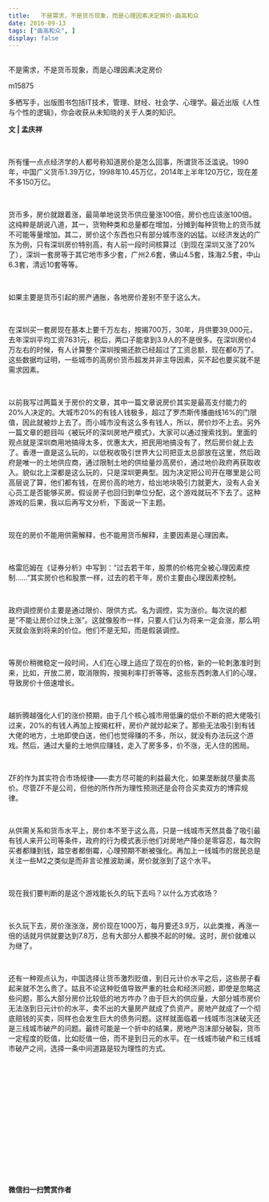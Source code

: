 ```yaml
---
title:   不是需求，不是货币现象，而是心理因素决定房价-曲高和众
date: 2016-09-13
tags: ["曲高和众", ]
display: false
---
```



## 



不是需求，不是货币现象，而是心理因素决定房价




m15875




多栖写手，出版图书包括IT技术，管理、财经、社会学、心理学。最近出版《人性与个性的逻辑》，你会收获从未知晓的关于人类的知识。


**文 | 孟庆祥**

&nbsp;

所有懂一点点经济学的人都号称知道房价是怎么回事，所谓货币泛滥说。1990年，中国广义货币1.39万亿，1998年10.45万亿，2014年上半年120万亿，现在差不多150万亿。

&nbsp;

货币多，房价就跟着涨，最简单地说货币供应量涨100倍，房价也应该涨100倍。这纯粹是胡说八道，其一，货物种类和总量都在增加，分摊到每种货物上的货币就不可能等量增加。其二，房价这个东西也只有部分城市涨的凶猛。以经济发达的广东为例，只有深圳房价特别高，有人前一段时间核算过（到现在深圳又涨了20%了），深圳一套房等于其它地市多少套，广州2.6套，佛山4.5套，珠海2.5套，中山6.3套，清远10套等等。

&nbsp;

如果主要是货币引起的房产通胀，各地房价差别不至于这么大。

&nbsp;

在深圳买一套房现在基本上要千万左右，按揭700万，30年，月供要39,000元，去年深圳平均工资7631元，税后，两口子能拿到3.9人的不是很多。在深圳房价4万左右的时候，有人计算整个深圳按揭还款已经超过了工资总额，现在都6万了。这些数据均证明，一些城市的高房价货币超发并非主导因素，买不起也要买就不是需求因素。

&nbsp;

以前我写过两篇关于房价的文章，其中一篇文章说房价其实是最高支付能力的20%人决定的。大城市20%的有钱人钱极多，超过了罗杰斯传播曲线16%的门限值，因此就被炒上去了。而小城市没有这么多有钱人，所以，房价炒不上去。另外一篇文章的题目叫《被玩坏的深圳房地产模式》，大家可以通过搜索找到。里面的观点就是深圳商用地搞得太多，优惠太大，把民用地搞没有了，然后房价就上去了。香港一直是这么玩的，以低税收吸引世界大公司把亚太总部放在这里，然后政府是唯一的土地供应商，通过限制土地的供给量炒高房价，通过地价政府再获取收入。貌似北上深都是这么玩的，只是深圳更典型。因为决定把公司开在哪里是公司高层说了算，他们都有钱，在房价高的地方，给出地块吸引力就更大，没有人会关心员工是否能够买房。假设房子也回归到单位分配，这个游戏就玩不下去了。这种游戏的后果，我以后再写文分析，下面说一下主题。

&nbsp;

现在的房价不能用供需解释，也不能用货币解释，主要因素是心理因素。

&nbsp;

格雷厄姆在《证券分析》中写到：“过去若干年，股票的价格完全被心理因素控制……”其实房价也和股票一样，过去的若干年，房价主要由心理因素控制。

&nbsp;

政府调控房价主要是通过限价、限供方式。名为调控，实为涨价。每次说的都是“不能让房价过快上涨”。这就像股市一样，只要人们认为将来一定会涨，那么明天就会涨到将来的价位。他们不是无知，而是假装调控。

&nbsp;

等房价稍微稳定一段时间，人们在心理上适应了现在的价格，新的一轮刺激准时到来，比如，开放二房，取消限购，按揭利率打折等等。这些东西刺激人们的心理，导致房价十倍速增长。

&nbsp;

越折腾越强化人们的涨价预期，由于几个核心城市用低廉的低价不断的把大佬吸引过来，20%的有钱人再加上按揭杠杆，房价产就炒起来了。那些无法吸引到有钱大佬的地方，土地即使白送，他们也觉得赚的不多，所以，就没有办法玩这个游戏。然后，通过大量的土地供应赚钱，走入了房多多，价不涨，无人住的困局。

&nbsp;

ZF的作为其实符合市场规律——卖方尽可能的利益最大化，如果垄断就尽量卖高价。尽管ZF不是公司，但他的所作所为理性预测还是会符合买卖双方的博弈规律。

&nbsp;

从供需关系和货币水平上，房价本不至于这么高，只是一线城市天然具备了吸引最有钱人来开公司等条件，政府的行为模式表示他们对房地产降价是零容忍，每次购买者都赚到钱，踏空者都倒霉，心理预期不断被强化。再加上一线城市的居民总是关注一些M2之类似是而非言论推波助澜，房价就涨到了这个水平。

&nbsp;

现在我们要判断的是这个游戏能长久的玩下去吗？以什么方式收场？

&nbsp;

长久玩下去，房价涨涨涨，房价现在1000万，每月要还3.9万，以此类推，再涨一倍的话就月供就要达到7.8万，总有大部分人都换不起的时候。这时，房价就难以为继了。

&nbsp;

还有一种观点认为，中国选择让货币激烈贬值，到日元计价水平之后，这些房子看起来就不怎么贵了。姑且不论这种贬值导致严重的社会和经济问题，即使是忽略这些问题，那么大部分房价比较低的地方咋办？由于巨大的供应量，大部分城市房价无法涨到日元计价的水平，卖不出的大量房产就成了负资产。房地产就成了一个彻底赔钱的买卖，同样也会发生巨大的债务问题。这样就面临着一线城市泡沫破灭还是三线城市破产的问题。最终可能是一个折中的结果，房地产泡沫部分破裂，货币一定程度的贬值，比如贬值一倍，而不是到日元的水平。在一线城市破产和三线城市破产之间，选择一条中间道路是较为理性的方式。

&nbsp;

&nbsp;

&nbsp;

&nbsp;

&nbsp;

&nbsp;

&nbsp;

&nbsp;




**微信扫一扫赞赏作者**